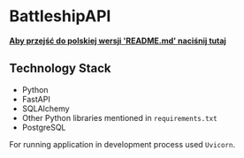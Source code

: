 # BattleshipAPI
__[Aby przejść do polskiej wersji 'README.md' naciśnij tutaj](./README.md)__

<!-- TODO -  Project description -->

## Technology Stack
- Python
- FastAPI
- SQLAlchemy
- Other Python libraries mentioned in `requirements.txt`
- PostgreSQL

For running application in development process used `Uvicorn`.
